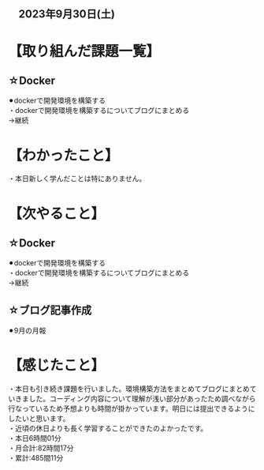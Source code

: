 ## 　2023年9月30日(土)
# 【取り組んだ課題一覧】
## ☆Docker
⚫︎dockerで開発環境を構築する<br>
・dockerで開発環境を構築するについてブログにまとめる<br>
→継続<br>
# 【わかったこと】
・本日新しく学んだことは特にありません。<br>
# 【次やること】
## ☆Docker
⚫︎dockerで開発環境を構築する<br>
・dockerで開発環境を構築するについてブログにまとめる<br>
→継続<br>
## ☆ブログ記事作成
⚫︎9月の月報<br>
# 【感じたこと】
・本日も引き続き課題を行いました。環境構築方法をまとめてブログにまとめていきました。コーディング内容について理解が浅い部分があったため調べながら行なっているため予想よりも時間が掛かっています。明日には提出できるようにしたいと思います。<br>
・近頃の休日よりも長く学習することができたのよかったです。<br>
・本日6時間01分<br>
・月合計:82時間17分<br>
・累計:485間11分<br>

